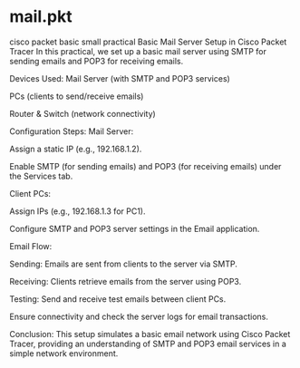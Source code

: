 # mail.pkt
cisco packet basic small practical
Basic Mail Server Setup in Cisco Packet Tracer
In this practical, we set up a basic mail server using SMTP for sending emails and POP3 for receiving emails.

Devices Used:
Mail Server (with SMTP and POP3 services)

PCs (clients to send/receive emails)

Router & Switch (network connectivity)

Configuration Steps:
Mail Server:

Assign a static IP (e.g., 192.168.1.2).

Enable SMTP (for sending emails) and POP3 (for receiving emails) under the Services tab.

Client PCs:

Assign IPs (e.g., 192.168.1.3 for PC1).

Configure SMTP and POP3 server settings in the Email application.

Email Flow:

Sending: Emails are sent from clients to the server via SMTP.

Receiving: Clients retrieve emails from the server using POP3.

Testing:
Send and receive test emails between client PCs.

Ensure connectivity and check the server logs for email transactions.

Conclusion:
This setup simulates a basic email network using Cisco Packet Tracer, providing an understanding of SMTP and POP3 email services in a simple network environment.

